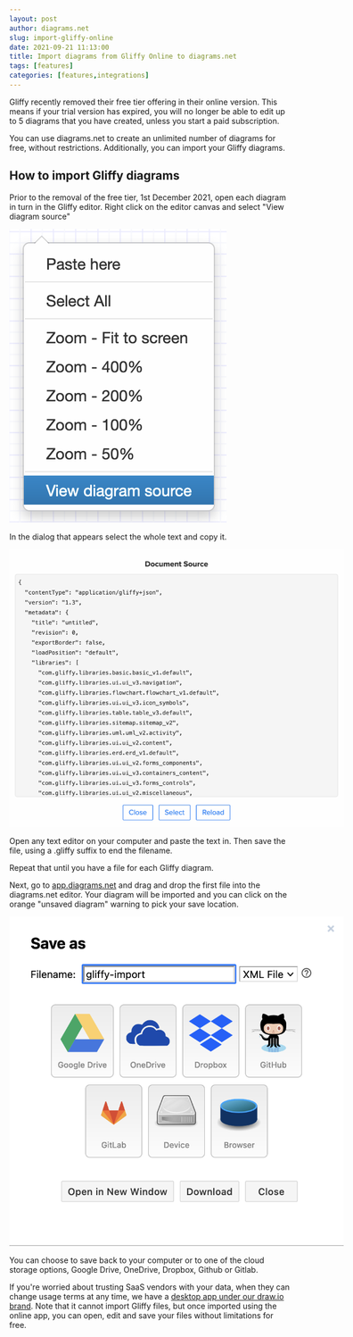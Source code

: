 ```yaml
---
layout: post
author: diagrams.net
slug: import-gliffy-online
date: 2021-09-21 11:13:00
title: Import diagrams from Gliffy Online to diagrams.net
tags: [features]
categories: [features,integrations]
---
```


Gliffy recently removed their free tier offering in their online version. This means if your trial version has expired, you will no longer be able to edit up to 5 diagrams that you have created, unless you start a paid subscription.

You can use diagrams.net to create an unlimited number of diagrams for free, without restrictions. Additionally, you can import your Gliffy diagrams.

## How to import Gliffy diagrams

Prior to the removal of the free tier, 1st December 2021, open each diagram in turn in the Gliffy editor. Right click on the editor canvas and select "View diagram source"

<img src="/assets/img/blog/gliffy-view-diagrams-source.png" style="width=100%;max-width:600px;height:auto;" alt="The right-click menu in the Gliffy editor, with the view diagram source option selected">

In the dialog that appears select the whole text and copy it.

<img src="/assets/img/blog/gliffy-diagram-model.png" style="width=100%;max-width:600px;height:auto;" alt="The data model display dialog in Gliffy, showing the data representing the diagram">

Open any text editor on your computer and paste the text in. Then save the file, using a .gliffy suffix to end the filename.

Repeat that until you have a file for each Gliffy diagram.

Next, go to [app.diagrams.net](https://app.diagrams.net) and drag and drop the first file into the diagrams.net editor. Your diagram will be imported and you can click on the orange "unsaved diagram" warning to pick your save location.

<img src="/assets/img/blog/diagrams-net-save-dialog.png" style="width=100%;max-width:600px;height:auto;" alt="The save option dialog in diagrams.net. At the top is a text field to type in the file name. Below are various storage options to select.">

You can choose to save back to your computer or to one of the cloud storage options, Google Drive, OneDrive, Dropbox, Github or Gitlab.

If you're worried about trusting SaaS vendors with your data, when they can change usage terms at any time, we have a [desktop app under our draw.io brand](https://get.diagrams.net). Note that it cannot import Gliffy files, but once imported using the online app, you can open, edit and save your files without limitations for free.